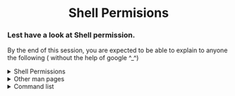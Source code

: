 <h1 align="center"> Shell Permisions </h1>

### Lest have a look at Shell permission. 
By the end of this session, you are expected to be able to explain to anyone the following ( without the help of google ^_^)

<details>
<summary>Shell Permissions</summary>
<ul>
<li>What do the commands <code>chmod</code>, <code>sudo</code>, <code>su</code>, <code>chown</code>, <code>chgrp</code> do?</li>
<li>Linux file permissions</li>
<li>How to represent each of the three sets of permissions (owner, group, and other) as a single digit</li>
<li>How to change permissions, owner and group of a file</li>
<li>Why can’t a normal user chown a file?</li>
<li>How to run a command with root privileges</li>
<li>How to change user ID or become superuser</li>
</ul>
</details>


<details>
<summary>Other man pages</summary>
<ul>
<li>How to create a user</li>
<li>How to create a group</li>
<li>How to print real and effective user and group IDs
</li>
<li>How to print the groups a user is in</li>
<li>How to print the effective userid</li>
</ul>
</details>

<details>
<summary>Command list</summary>
<ul>
<li><code>chmod</code></li>
<li><code>sudo</code></li>
<li><code>su</code></li>
<li><code>chown</code></li>
<li><code>chgrp</code></li>
<li><code>id</code></li>
<li><code>groups</code></li>
<li><code>whoami</code></li>
<li><code>chgrp</code></li>
<li><code>adduser</code></li>
<li><code>useradd</code></li>
<li><code>addgroup</code></li>
</ul>
By the way, find out how different is <code>useradd</code> from <code>adduser</code> and which one should you use?
</details>
